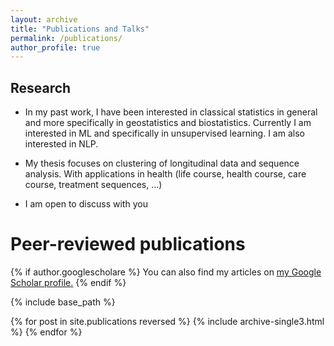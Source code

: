 ```yaml
---
layout: archive
title: "Publications and Talks"
permalink: /publications/
author_profile: true
---
```


Research
------
- In my past work, I have been interested in classical statistics in general and more specifically in geostatistics and biostatistics.
Currently I am interested in ML and specifically in unsupervised learning. I am also interested in NLP.

- My thesis focuses on clustering of longitudinal data and sequence analysis. With applications in health (life course, health course, care course, treatment sequences, ...)

- I am open to discuss with you

Peer-reviewed publications
======

{% if author.googlescholare %}
  You can also find my articles on <u><a href="{{author.googlescholar}}">my Google Scholar profile</a>.</u>
{% endif %}

{% include base_path %}

{% for post in site.publications reversed %}
  {% include archive-single3.html %}
{% endfor %}
